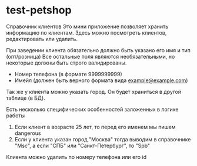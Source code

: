 # test-petshop

Справочник клиентов
Это мини приложение позволяет хранить информацию по клиентам.
Здесь можно посмотреть клиентов, редактировать или удалить.

При заведении клиента обязательно должно быть указано его имя и тип (опт/розница)
Все остальные поля являются необязательными, но некоторые должны быть строго валидированы.
- Номер телефона (в формате 9999999999)
- Имейл (должен быть верного формата вида example@example.com)

Так же у клиента можно указать город. Он будет храниться в другой таблице (в БД).

Есть несколько специфических особенностей заложенных в логике работы
1) Если клиент в возрасте 25 лет, то перед его именем мы пишем dangerous
2) Если у клиента указан город "Москва" тогда выводим в справочнике "Msc", а если "СПБ" или "Санкт-Петербург", то "Spb"

Клиента можно удалить по номеру телефона или его id
